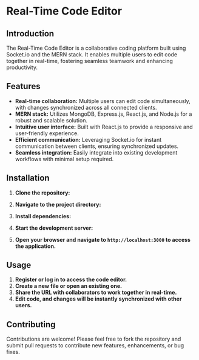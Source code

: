 # Real-Time Code Editor

## Introduction
The Real-Time Code Editor is a collaborative coding platform built using Socket.io and the MERN stack. It enables multiple users to edit code together in real-time, fostering seamless teamwork and enhancing productivity.

## Features
- **Real-time collaboration:** Multiple users can edit code simultaneously, with changes synchronized across all connected clients.
- **MERN stack:** Utilizes MongoDB, Express.js, React.js, and Node.js for a robust and scalable solution.
- **Intuitive user interface:** Built with React.js to provide a responsive and user-friendly experience.
- **Efficient communication:** Leveraging Socket.io for instant communication between clients, ensuring synchronized updates.
- **Seamless integration:** Easily integrate into existing development workflows with minimal setup required.

## Installation
1. **Clone the repository:**

2. **Navigate to the project directory:**

3. **Install dependencies:**

4. **Start the development server:**

5. **Open your browser and navigate to `http://localhost:3000` to access the application.**

## Usage
1. **Register or log in to access the code editor.**
2. **Create a new file or open an existing one.**
3. **Share the URL with collaborators to work together in real-time.**
4. **Edit code, and changes will be instantly synchronized with other users.**

## Contributing
Contributions are welcome! Please feel free to fork the repository and submit pull requests to contribute new features, enhancements, or bug fixes.

